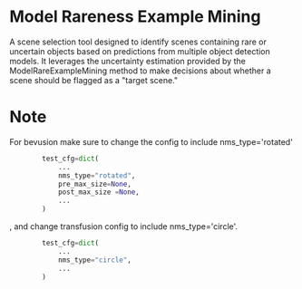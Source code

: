 # Model Rareness Example Mining
A scene selection tool designed to identify scenes containing rare or uncertain objects based on predictions from multiple object detection models. It leverages the uncertainty estimation provided by the ModelRareExampleMining method to make decisions about whether a scene should be flagged as a "target scene."

# Note
For bevusion make sure to change the config to include nms_type='rotated'
```python
        test_cfg=dict(
            ...
            nms_type="rotated",
            pre_max_size=None,
            post_max_size =None,
            ...
        )
```
, and change transfusion config to include nms_type='circle'.
```python
        test_cfg=dict(
            ...
            nms_type="circle",
            ...
        )
```
